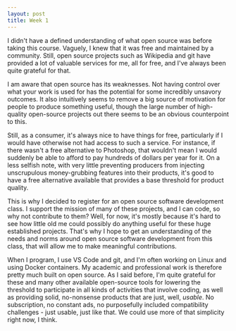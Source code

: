 ```yaml
---
layout: post
title: Week 1
---
```



I didn't have a defined understanding of what open source was before taking this course. Vaguely, I knew that it was free and maintained by a community. Still, open source projects such as Wikipedia and git have provided a lot of valuable services for me, all for free, and I've always been quite grateful for that.

<!--more-->

I am aware that open source has its weaknesses. Not having control over what your work is used for has the potential for some incredibly unsavory outcomes. It also intuitively seems to remove a big source of motivation for people to produce something useful, though the large number of high-quality open-source projects out there seems to be an obvious counterpoint to this.

Still, as a consumer, it's always nice to have things for free, particularly if I would have otherwise not had access to such a service. For instance, if there wasn't a free alternative to Photoshop, that wouldn't mean I would suddenly be able to afford to pay hundreds of dollars per year for it. On a less selfish note, with very little preventing producers from injecting unscrupulous money-grubbing features into their products, it's good to have a free alternative available that provides a base threshold for product quality.

This is why I decided to register for an open source software development class. I support the mission of many of these projects, and I can code, so why not contribute to them? Well, for now, it's mostly because it's hard to see how little old me could possibly do anything useful for these huge established projects. That's why I hope to get an understanding of the needs and norms around open source software development from this class, that will allow me to make meaningful contributions.

When I program, I use VS Code and git, and I'm often working on Linux and using Docker containers. My academic and professional work is therefore pretty much built on open source. As I said before, I'm quite grateful for these and many other available open-source tools for lowering the threshold to participate in all kinds of activities that involve coding, as well as providing solid, no-nonsense products that are just, well, *usable*. No subscription, no constant ads, no purposefully included compatibility challenges - just usable, just like that. We could use more of that simplicity right now, I think.